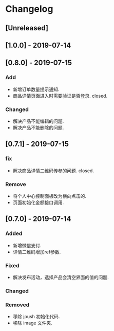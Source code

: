 # Changelog

## [Unreleased]

## [1.0.0] - 2019-07-14


## [0.8.0] - 2019-07-15

### Add
- 新增订单数量提示通知.
- 商品详情页面进入时需要验证是否登录.  closed.

### Changed
- 解决产品不能编辑的问题.  
- 解决产品不能删除的问题.  

## [0.7.1] - 2019-07-15

### fix
- 解决商品详情二维码传参的问题.  closed.

### Remove
- 将个人中心控制面板改为横向点击的.
- 页面初始化金额接口调用.

## [0.7.0] - 2019-07-14

### Added
- 新增微信支付.
- 详情二维码增加ref参数.

### Fixed
- 解决发布活动，选择产品会清空界面的值的问题.

### Changed

### Removed
- 移除 jpush 初始化代码.
- 移除 image 文件夹.

